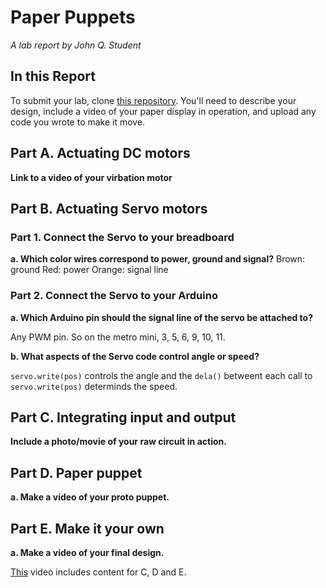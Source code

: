 # Paper Puppets

*A lab report by John Q. Student*

## In this Report

To submit your lab, clone [this repository](https://github.com/FAR-Lab/IDD-Fa18-Lab4). You'll need to describe your design, include a video of your paper display in operation, and upload any code you wrote to make it move.

## Part A. Actuating DC motors

**Link to a video of your virbation motor**

## Part B. Actuating Servo motors

### Part 1. Connect the Servo to your breadboard

**a. Which color wires correspond to power, ground and signal?**
Brown: ground
Red: power
Orange: signal line

### Part 2. Connect the Servo to your Arduino

**a. Which Arduino pin should the signal line of the servo be attached to?**

Any PWM pin. So on the metro mini, 3, 5, 6, 9, 10, 11.

**b. What aspects of the Servo code control angle or speed?**

```servo.write(pos)``` controls the angle and the ```dela()``` betweent each call to ```servo.write(pos)``` determinds the speed.

## Part C. Integrating input and output

**Include a photo/movie of your raw circuit in action.**

## Part D. Paper puppet

**a. Make a video of your proto puppet.**

## Part E. Make it your own

**a. Make a video of your final design.**

[This](https://drive.google.com/open?id=15sCubVx3TnRfIvvimFAZxLnWRTwV_qaU) video includes content for C, D and E.
 
